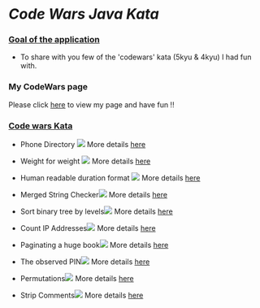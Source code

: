 # _Code Wars Java Kata_

### <ins>Goal of the application</ins>

- To share with you few of the 'codewars' kata (5kyu & 4kyu) I had fun with.

### My CodeWars page</ins>

Please click [here](https://www.codewars.com/users/ArchanaFunCode!) to view my page and have fun !!

### <ins>Code wars Kata</ins>

- Phone Directory ![](https://img.shields.io/badge/5kyu-5kyu-yellow)
    More details [here](https://www.codewars.com/kata/56baeae7022c16dd7400086e/java)


- Weight for weight ![](https://img.shields.io/badge/5kyu-5kyu-yellow)
  More details [here](https://www.codewars.com/kata/55c6126177c9441a570000cc)
  

- Human readable duration format ![](https://img.shields.io/badge/4kyu-4kyu-blue)
  More details [here](https://www.codewars.com/kata/52742f58faf5485cae000b9a)


- Merged String Checker![](https://img.shields.io/badge/5kyu-5kyu-yellow)
  More details [here](https://www.codewars.com/kata/54c9fcad28ec4c6e680011aa)


- Sort binary tree by levels![](https://img.shields.io/badge/4kyu-4kyu-blue)
  More details [here](https://www.codewars.com/kata/52bef5e3588c56132c0003bc)
  

- Count IP Addresses![](https://img.shields.io/badge/5kyu-5kyu-yellow)
  More details [here](https://www.codewars.com/kata/526989a41034285187000de4/java)


- Paginating a huge book![](https://img.shields.io/badge/5kyu-5kyu-yellow)
  More details [here](https://www.codewars.com/kata/55905b7597175ffc1a00005a)


- The observed PIN![](https://img.shields.io/badge/4kyu-4kyu-blue)
  More details [here](https://www.codewars.com/kata/5263c6999e0f40dee200059d)


- Permutations![](https://img.shields.io/badge/4kyu-4kyu-blue)
  More details [here](https://www.codewars.com/kata/5254ca2719453dcc0b00027d)

  
- Strip Comments![](https://img.shields.io/badge/4kyu-4kyu-blue)
  More details [here](https://www.codewars.com/kata/51c8e37cee245da6b40000bd)


